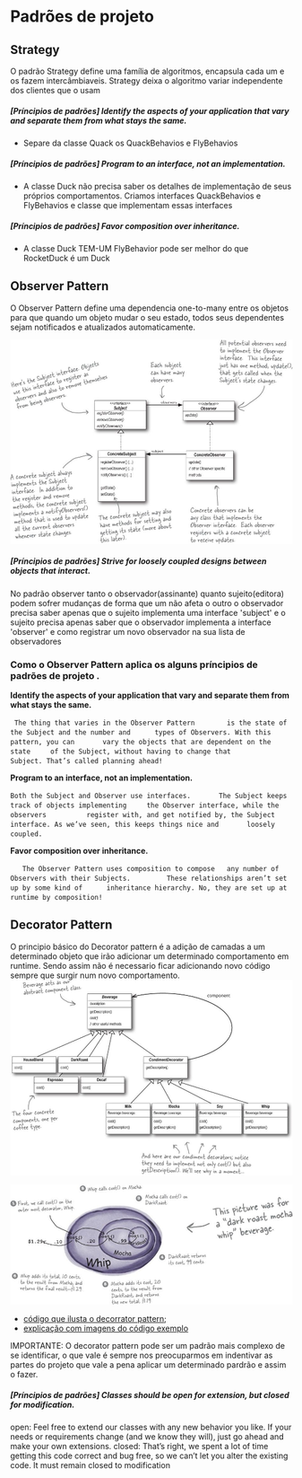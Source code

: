 # Padrões de projeto 
## Strategy 
O padrão Strategy define uma família de algoritmos, encapsula cada um e os fazem intercâmbiaveis. 
Strategy deixa o algoritmo variar independente dos clientes que o usam 

##### [Príncipios de padrões] Identify the aspects of your application that vary and separate them from what stays the same.
- Separe da classe Quack os QuackBehavios e FlyBehavios 

##### [Príncipios de padrões] Program to an interface, not an implementation.
- A classe Duck não precisa saber os detalhes de implementação de seus próprios comportamentos. Criamos interfaces QuackBehavios  e FlyBehavios  e classe que implementam essas interfaces 

##### [Príncipios de padrões] Favor composition over inheritance.
- A classe Duck TEM-UM FlyBehavior pode ser melhor do que RocketDuck é um Duck   

## Observer Pattern
O Observer Pattern  define uma dependencia one-to-many entre os objetos para que quando um objeto mudar o seu estado, todos seus dependentes sejam notificados e atualizados automaticamente. 

![alt text](imagens/observerpattern.png)


##### [Príncipios de padrões] Strive for loosely coupled designs between objects that interact.
No padrão observer tanto o observador(assinante) quanto sujeito(editora) podem sofrer mudanças de forma que um não afeta o outro
o observador precisa saber apenas que o sujeito implementa uma interface 'subject' e o sujeito precisa apenas 
saber que o observador implementa a interface 'observer' e como registrar um novo observador na sua lista de observadores 

### Como o Observer Pattern aplica os alguns príncipios de padrões de projeto . 
**Identify the aspects of your application that vary and separate them from what stays the same.**

` The thing that varies in the Observer Pattern       
  is the state of the Subject and the number and     
  types of Observers. With this pattern, you can      
  vary the objects that are dependent on the state    
  of the Subject, without having to change that       
  Subject. That’s called planning ahead!`

**Program to an interface, not an implementation.**

` Both the Subject and Observer use interfaces.      
  The Subject keeps track of objects implementing    
  the Observer interface, while the observers         
  register with, and get notified by, the Subject       
  interface. As we’ve seen, this keeps things nice and      
  loosely coupled.     `  
  
  **Favor composition over inheritance.** 
  
`   The Observer Pattern uses composition to compose  
    any number of Observers with their Subjects.        
    These relationships aren’t set up by some kind of     
    inheritance hierarchy. No, they are set up at     
    runtime by composition!`
	
## Decorator Pattern 	

 O principio básico do Decorator pattern é a adição de camadas a um determinado objeto que irão adicionar um determinado comportamento em runtime.
 Sendo assim não é necessario ficar adicionando novo código sempre que surgir num novo comportamento.   
 ![alt text](imagens/decoratorpattern.png)

 ![alt text](imagens/decoratorpatternabstração.png)
 
 * [código que ilusta o decorrator pattern](https://github.com/guilhermeNatan/dessingpatterns/tree/master/src/decorator);
 * [explicação com imagens do código exemplo](imagens/decoratorpatterexplicacao.pdf)
  
 IMPORTANTE: O decorator pattern pode ser um padrão mais complexo de se identificar, o que vale é sempre nos preocuparmos 
 em indentivar as partes do projeto que vale a pena aplicar um determinado pardrão e assim o fazer. 
 
 
 ##### [Príncipios de padrões] Classes should be open for extension, but closed for modification.
  open: Feel free to extend our classes with any new behavior you like. If your needs or requirements change (and we know they will), just go ahead and make your own extensions.
  closed: That’s right, we spent a lot of time getting this code correct and bug free, so we can’t let you alter the existing code. It must remain closed to modification
  